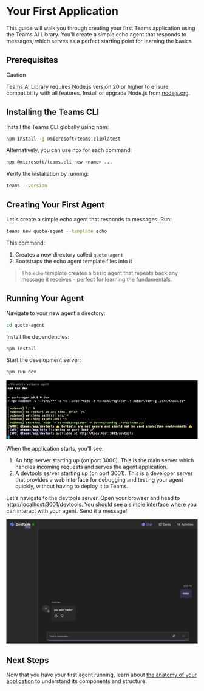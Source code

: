 # Your First Application

This guide will walk you through creating your first Teams application using the Teams AI Library. You'll create a simple echo agent that responds to messages, which serves as a perfect starting point for learning the basics.

## Prerequisites

> [!CAUTION]
> Teams AI Library requires Node.js version 20 or higher to ensure compatibility with all features. Install or upgrade Node.js from [nodejs.org](https://nodejs.org/).

## Installing the Teams CLI

Install the Teams CLI globally using npm:

```sh
npm install -g @microsoft/teams.cli@latest
```

Alternatively, you can use npx for each command:

```sh
npx @microsoft/teams.cli new <name> ...
```

Verify the installation by running:

```sh
teams --version
```

## Creating Your First Agent

Let's create a simple echo agent that responds to messages. Run:

```sh
teams new quote-agent --template echo
```

This command:

1. Creates a new directory called `quote-agent`
2. Bootstraps the echo agent template files into it

> The `echo` template creates a basic agent that repeats back any message it receives - perfect for learning the fundamentals.

## Running Your Agent

Navigate to your new agent's directory:

```sh
cd quote-agent
```

Install the dependencies:

```sh
npm install
```

Start the development server:

```sh
npm run dev
```

![console running app](running-application.png)

When the application starts, you'll see:

1. An http server starting up (on port 3000). This is the main server which handles incoming requests and serves the agent application.
2. A devtools server starting up (on port 3001). This is a developer server that provides a web interface for debugging and testing your agent quickly, without having to deploy it to Teams.

Let's navigate to the devtools server. Open your browser and head to [http://localhost:3001/devtools](http://localhost:3001/devtools). You should see a simple interface where you can interact with your agent. Send it a message!

![devtools](devtools.png)

## Next Steps

Now that you have your first agent running, learn about [the anatomy of your application](2.anatomy-of-an-app.md) to understand its components and structure.
